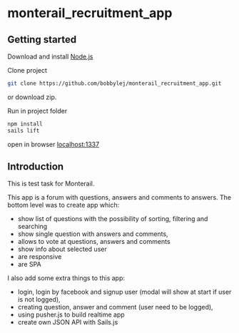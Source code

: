 # monterail_recruitment_app

## Getting started
Download and install [Node.js](https://nodejs.org/en/download/)

Clone project
```bash
git clone https://github.com/bobbylej/monterail_recruitment_app.git

```
or download zip.

Run in project folder
```bash
npm install
sails lift
```
open in browser [localhost:1337](http://localhost:1337/)

## Introduction
This is test task for Monterail.

This app is a forum with questions, answers and comments to answers. The bottom level was to create app which:
- show list of questions with the possibility of sorting, filtering and searching
- show single question with answers and comments, 
- allows to vote at questions, answers and comments
- show info about selected user
- are responsive
- are SPA

I also add some extra things to this app:
- login, login by facebook and signup user (modal will show at start if user is not logged),
- creating question, answer and comment (user need to be logged),
- using pusher.js to build realtime app
- create own JSON API with Sails.js

